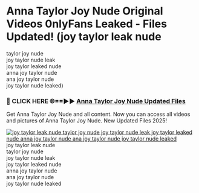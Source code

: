 # Anna Taylor Joy Nude Original Videos 0nlyFans Leaked - Files Updated! (joy taylor leak nude<br>
taylor joy nude<br>
joy taylor nude leak<br>
joy taylor leaked nude<br>
anna joy taylor nude<br>
ana joy taylor nude<br>
joy taylor nude leaked)

<h3>🔴 CLICK HERE 🌐==►► <a href="https://tinyurl.com/2p9ay9w9" rel="nofollow">Anna Taylor Joy Nude Updated Files</a></h3>

Get Anna Taylor Joy Nude and all content. Now you can access all videos and pictures of Anna Taylor Joy Nude. New Updated Files 2025!

[![joy taylor leak nude<br>
taylor joy nude<br>
joy taylor nude leak<br>
joy taylor leaked nude<br>
anna joy taylor nude<br>
ana joy taylor nude<br>
joy taylor nude leaked](https://i.imgur.com/KQgVmj3.gif)](https://tinyurl.com/2p9ay9w9)
joy taylor leak nude<br>
taylor joy nude<br>
joy taylor nude leak<br>
joy taylor leaked nude<br>
anna joy taylor nude<br>
ana joy taylor nude<br>
joy taylor nude leaked